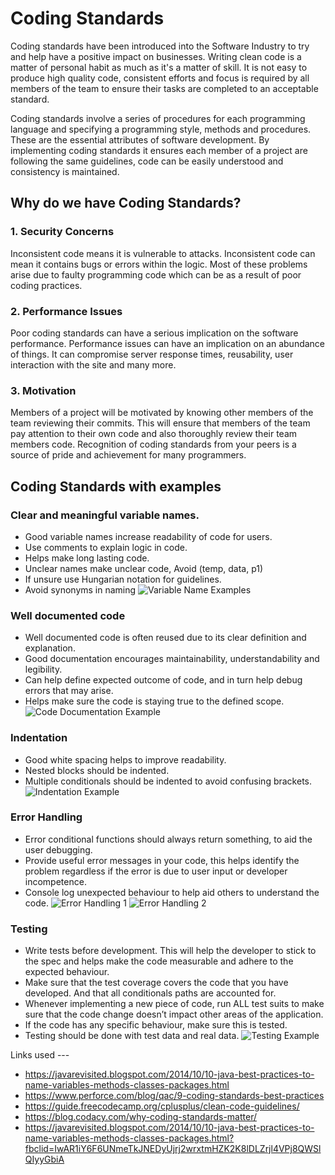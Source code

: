 # Coding Standards
Coding standards have been introduced into the Software Industry to try and help have a positive impact on businesses. Writing clean code is a matter of personal habit as much as it's a matter of skill.
It is not easy to produce high quality code, consistent efforts and focus is required by all members of the team to ensure their tasks are completed to an acceptable standard.

Coding standards involve a series of procedures for each programming language and specifying a programming style, methods and procedures. These are the essential attributes of software development. By implementing coding standards it ensures each member of a project are following the same guidelines, code can be easily understood and consistency is maintained. 

## Why do we have Coding Standards?
### 1. Security Concerns 
Inconsistent code means it is vulnerable to attacks. Inconsistent code can mean it contains bugs or errors within the logic. Most of these problems arise due to faulty programming code which can be as a result of poor coding practices. 

### 2. Performance Issues
Poor coding standards can have a serious implication on the software performance. Performance issues can have an implication on an abundance of things. It can compromise server response times, reusability, user interaction with the site and many more.

### 3. Motivation
Members of a project will be motivated by knowing other members of the team reviewing their commits. This will ensure that members of the team pay attention to their own code and also thoroughly review their team members code. Recognition of coding standards from your peers is a source of pride and achievement for many programmers.

## Coding Standards with examples
### Clear and meaningful variable names.
-	Good variable names increase readability of code for users.
-	Use comments to explain logic in code.
-	Helps make long lasting code.
-	Unclear names make unclear code, Avoid (temp, data, p1)
-	If unsure use Hungarian notation for guidelines.
-	Avoid synonyms in naming 
![Variable Name Examples](https://present5.com/presentation/6959192061c9a298410d3d3fc2b8e790/image-5.jpg)


### Well documented code
-	Well documented code is often reused due to its clear definition and explanation.
-	Good documentation encourages maintainability, understandability and legibility.
-	Can help define expected outcome of code, and in turn help debug errors that may arise.
-	Helps make sure the code is staying true to the defined scope.
![Code Documentation Example](https://gitdemo.readthedocs.io/en/latest/_images/doc-code-documentation-inline.png)


### Indentation
-	Good white spacing helps to improve readability.
-	Nested blocks should be indented.
-	Multiple conditionals should be indented to avoid confusing brackets.
![Indentation Example](https://cloud.netlifyusercontent.com/assets/344dbf88-fdf9-42bb-adb4-46f01eedd629/ccd3815d-299e-490e-81ca-4fb02c8209b9/cleancode-3.png)


### Error Handling
-	Error conditional functions should always return something, to aid the user debugging.
-	Provide useful error messages in your code, this helps identify the problem regardless if the error is due to user input or developer incompetence.
-	Console log unexpected behaviour to help aid others to understand the code.
![Error Handling 1](https://res.cloudinary.com/dchysltjf/image/upload/f_auto,q_auto:best/v1574436354/error3.png)
![Error Handling 2](https://dab1nmslvvntp.cloudfront.net/wp-content/uploads/2011/12/error-handling-04.png)


### Testing
-	Write tests before development. This will help the developer to stick to the spec and helps make the code measurable and adhere to the expected behaviour.
-	Make sure that the test coverage covers the code that you have developed. And that all conditionals paths are accounted for.
-	Whenever implementing a new piece of code, run ALL test suits to make sure that the code change doesn’t impact other areas of the application.
-	If the code has any specific behaviour, make sure this is tested.
-	Testing should be done with test data and real data.
![Testing Example](https://qph.fs.quoracdn.net/main-qimg-89a2179ac50965232d0cb59ea819d290)

Links used ---
- https://javarevisited.blogspot.com/2014/10/10-java-best-practices-to-name-variables-methods-classes-packages.html
- https://www.perforce.com/blog/qac/9-coding-standards-best-practices
- https://guide.freecodecamp.org/cplusplus/clean-code-guidelines/
- https://blog.codacy.com/why-coding-standards-matter/
- https://javarevisited.blogspot.com/2014/10/10-java-best-practices-to-name-variables-methods-classes-packages.html?fbclid=IwAR1iY6F6UNmeTkJNEDyUjrj2wrxtmHZK2K8lDLZrjl4VPj8QWSlQIyyGbiA